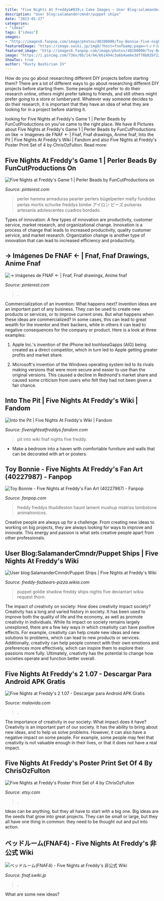 ```yaml
---
title: "Five Nights At Freddy&#039;s Cake Images ~ User Blog:salamandercmndr/puppet Ships"
description: "User blog:salamandercmndr/puppet ships"
date: "2023-01-27"
categories:
- "ideas"
tags: ["ideas"]
images:
- "http://images6.fanpop.com/image/photos/40200000/Toy-Bonnie-five-nights-at-freddys-40227987-750-1071.jpg"
featuredImage: "https://image.swiki.jp/img0/?host=fnaf&amp;page=ベッドルーム(FNAF4)&amp;src=Bedroomviewfnaf4.jpg"
featured_image: "http://images6.fanpop.com/image/photos/40200000/Toy-Bonnie-five-nights-at-freddys-40227987-750-1071.jpg"
image: "https://i.pinimg.com/736x/6b/14/94/6b1494c3a6b4ae6e3df70b02bf2227a8.jpg"
ShowToc: true
author: "Rusty Bashirian IV"
---
```



How do you go about researching different DIY projects before starting them?
There are a lot of different ways to go about researching different DIY projects before starting them. Some people might prefer to do their research online, others might prefer talking to friends, and still others might prefer going to a store or lumberyard. Whatever way someone decides to do their research, it is important that they have an idea of what they are looking for in a project before starting it.

	

		
looking for Five Nights at Freddy&#039;s Game 1 | Perler Beads by FunCutProductions on you've came to the right place. We have 8 Pictures about Five Nights at Freddy&#039;s Game 1 | Perler Beads by FunCutProductions on like → Imágenes de FNAF ← | Fnaf, Fnaf drawings, Anime fnaf, Into the Pit | Five Nights At Freddy&#039;s Wiki | Fandom and also Five Nights at Freddy&#039;s Poster Print Set of 4 by ChrisOzFulton. Read more:
		
    
## Five Nights At Freddy&#039;s Game 1 | Perler Beads By FunCutProductions On

<img loading=lazy src="https://i.pinimg.com/736x/6b/14/94/6b1494c3a6b4ae6e3df70b02bf2227a8.jpg" onerror="this.onerror=null;this.src='https://tse1.mm.bing.net/th?id=OIP.m_XcDzAOgQKASDK59aSayQHaJ3&amp;pid=15.1';" alt="Five Nights at Freddy&#039;s Game 1 | Perler Beads by FunCutProductions on">

_Source: pinterest.com_

>perler hamma armaduras pearler perlers bügelperlen melty fundidas perlas mortis schurke freddys bimbe アイロン ビーズ pulseras artesanía adolescentes cuadros bordado. 

	

Types of innovation: A few types of innovation are productivity, customer service, market research, and organizational change.
Innovation is a process of change that leads to increased productivity, quality customer service, and market research. Organization change is another type of innovation that can lead to increased efficiency and productivity.

    
## → Imágenes De FNAF ← | Fnaf, Fnaf Drawings, Anime Fnaf

<img loading=lazy src="https://i.pinimg.com/736x/5c/f7/02/5cf702d9194678c3b94780d3f297f25d.jpg" onerror="this.onerror=null;this.src='https://tse1.mm.bing.net/th?id=OIP.P2DA-8glsnCv6bkOXUxWHwHaKp&amp;pid=15.1';" alt="→ Imágenes de FNAF ← | Fnaf, Fnaf drawings, Anime fnaf">

_Source: pinterest.com_

>. 

	

Commercialization of an invention: What happens next?
Invention ideas are an important part of any business. They can be used to create new products or services, or to improve current ones. But what happens when these ideas are commercialized? In some cases, this can lead to great wealth for the inventor and their backers, while in others it can lead to negative consequences for the company or product. Here is a look at three examples:
1. Apple Inc.'s invention of the iPhone led toohlseaGapps (AIG) being created as a direct competitor, which in turn led to Apple getting greater profits and market share.

2. Microsoft's invention of the Windows operating system led to its rivals making versions that were more secure and easier to use than the original versions. This caused a decline in Redmond's market share and caused some criticism from users who felt they had not been given a fair chance.

    
## Into The Pit | Five Nights At Freddy&#039;s Wiki | Fandom

<img loading=lazy src="https://vignette.wikia.nocookie.net/fivenightsatfreddys/images/c/c3/FNaF-Into-The-Pit.jpg/revision/latest?cb=20190601145219" onerror="this.onerror=null;this.src='https://tse4.mm.bing.net/th?id=OIP.CgWPZ-xxROthOb1OgiaHMgHaLH&amp;pid=15.1';" alt="Into the Pit | Five Nights At Freddy&#039;s Wiki | Fandom">

_Source: fivenightsatfreddys.fandom.com_

>pit into wiki fnaf nights five freddy. 

	

- Make a bedroom into a haven with comfortable furniture and walls that can be decorated with art or posters.

    
## Toy Bonnie - Five Nights At Freddy&#039;s Fan Art (40227987) - Fanpop

<img loading=lazy src="http://images6.fanpop.com/image/photos/40200000/Toy-Bonnie-five-nights-at-freddys-40227987-750-1071.jpg" onerror="this.onerror=null;this.src='https://tse2.mm.bing.net/th?id=OIP.Q6cPwUUT26OHQoDYQcl50wHaKk&amp;pid=15.1';" alt="Toy Bonnie - Five Nights at Freddy&#039;s Fan Art (40227987) - Fanpop">

_Source: fanpop.com_

>freddy freddys thuddleston haunt lament mushup miatriss tombstone animatronicos. 

	

Creative people are always up for a challenge. From creating new ideas to working on big projects, they are always looking for ways to improve and innovate. This energy and passion is what sets creative people apart from other professionals.

    
## User Blog:SalamanderCmndr/Puppet Ships | Five Nights At Freddy&#039;s Wiki

<img loading=lazy src="https://vignette1.wikia.nocookie.net/pbesantivirusisterrible/images/2/29/0cb07778165b2e8ee872382610e5523b-d98lraf.jpg/revision/latest?cb=20160110065229" onerror="this.onerror=null;this.src='https://tse1.mm.bing.net/th?id=OIP.j2_47aAPK5r5zq2IJD3AuwHaJ4&amp;pid=15.1';" alt="User blog:SalamanderCmndr/Puppet Ships | Five Nights at Freddy&#039;s Wiki">

_Source: freddy-fazbears-pizza.wikia.com_

>puppet goldie shadow freddy ships nights five deviantart wikia request thorn. 

	

The impact of creativity on society: How does creativity impact society?
Creativity has a long and varied history in society. It has been used to improve both the quality of life and the economy, as well as promote creativity in individuals. While its impact on society remains largely unexplored, there are a few key ways in which creativity can have positive effects. For example, creativity can help create new ideas and new solutions to problems, which can lead to new products or services. Additionally, creativity can help people connect with their own emotions and preferences more effectively, which can inspire them to explore their passions more fully. Ultimately, creativity has the potential to change how societies operate and function better overall.

    
## Five Nights At Freddy&#039;s 2 1.07 - Descargar Para Android APK Gratis

<img loading=lazy src="https://imag.malavida.com/mvimgbig/download-fs/five-nights-at-freddys-2-18978-4.jpg" onerror="this.onerror=null;this.src='https://tse4.mm.bing.net/th?id=OIP.OCxFjfkQGoZrlQoffzDZaAHaEc&amp;pid=15.1';" alt="Five Nights at Freddy&#039;s 2 1.07 - Descargar para Android APK Gratis">

_Source: malavida.com_

>. 

	

The importance of creativity in our society: What impact does it have?
Creativity is an important part of our society. It has the ability to bring about new ideas, and to help us solve problems. However, it can also have a negative impact on some people. For example, some people may feel that creativity is not valuable enough in their lives, or that it does not have a real impact.

    
## Five Nights At Freddy&#039;s Poster Print Set Of 4 By ChrisOzFulton

<img loading=lazy src="https://img0.etsystatic.com/051/0/8907902/il_750xN.684767628_b27m.jpg" onerror="this.onerror=null;this.src='https://tse1.mm.bing.net/th?id=OIP.kTTyzKxr0OGM1i5AvID05AHaLe&amp;pid=15.1';" alt="Five Nights at Freddy&#039;s Poster Print Set of 4 by ChrisOzFulton">

_Source: etsy.com_

>. 

	

Ideas can be anything, but they all have to start with a big one. Big ideas are the seeds that grow into great projects. They can be small or large, but they all have one thing in common: they need to be thought out and put into action.

    
## ベッドルーム(FNAF4) - Five Nights At Freddy&#039;s 非公式 Wiki

<img loading=lazy src="https://image.swiki.jp/img0/?host=fnaf&amp;page=ベッドルーム(FNAF4)&amp;src=Bedroomviewfnaf4.jpg" onerror="this.onerror=null;this.src='https://tse4.mm.bing.net/th?id=OIP.f_ceo3-agOZC0HsQ-xSp-wHaEY&amp;pid=15.1';" alt="ベッドルーム(FNAF4) - Five Nights at Freddy&#039;s 非公式 Wiki">

_Source: fnaf.swiki.jp_

>. 

	

What are some new ideas?
 

